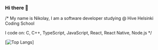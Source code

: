 ### Hi there 👋

/* 
  My name is Nikolay, 
  I am a software developer
  studying @ Hive Helsinki Coding School

  I code on:
  C, C++, TypeScript, JavaScript, React, React Native, Node.js
*/


[![Top Langs](https://github-readme-stats-git-masterrstaa-rickstaa.vercel.app/api/top-langs/?username=klau55)]
